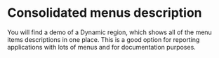 # Consolidated menus description
You will find a demo of a Dynamic region, which shows all of the menu items descriptions in one place. This is a good option for reporting applications with lots of menus and for documentation purposes.
